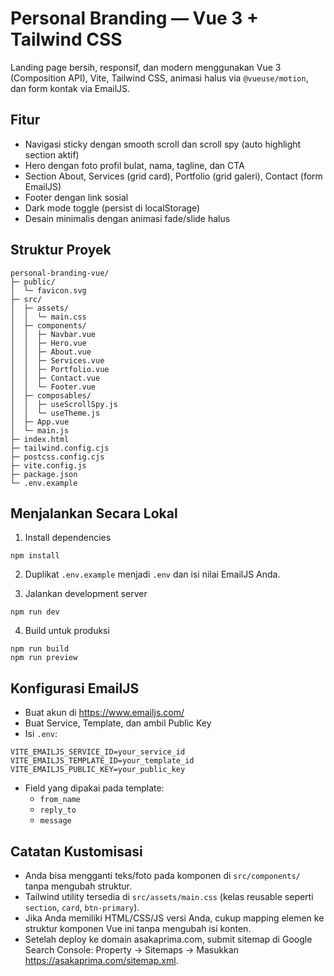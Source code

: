 # Personal Branding — Vue 3 + Tailwind CSS

Landing page bersih, responsif, dan modern menggunakan Vue 3 (Composition API), Vite, Tailwind CSS, animasi halus via `@vueuse/motion`, dan form kontak via EmailJS.

## Fitur
- Navigasi sticky dengan smooth scroll dan scroll spy (auto highlight section aktif)
- Hero dengan foto profil bulat, nama, tagline, dan CTA
- Section About, Services (grid card), Portfolio (grid galeri), Contact (form EmailJS)
- Footer dengan link sosial
- Dark mode toggle (persist di localStorage)
- Desain minimalis dengan animasi fade/slide halus

## Struktur Proyek
```
personal-branding-vue/
├─ public/
│  └─ favicon.svg
├─ src/
│  ├─ assets/
│  │  └─ main.css
│  ├─ components/
│  │  ├─ Navbar.vue
│  │  ├─ Hero.vue
│  │  ├─ About.vue
│  │  ├─ Services.vue
│  │  ├─ Portfolio.vue
│  │  ├─ Contact.vue
│  │  └─ Footer.vue
│  ├─ composables/
│  │  ├─ useScrollSpy.js
│  │  └─ useTheme.js
│  ├─ App.vue
│  └─ main.js
├─ index.html
├─ tailwind.config.cjs
├─ postcss.config.cjs
├─ vite.config.js
├─ package.json
└─ .env.example
```

## Menjalankan Secara Lokal
1. Install dependencies
```
npm install
```

2. Duplikat `.env.example` menjadi `.env` dan isi nilai EmailJS Anda.

3. Jalankan development server
```
npm run dev
```

4. Build untuk produksi
```
npm run build
npm run preview
```

## Konfigurasi EmailJS
- Buat akun di https://www.emailjs.com/
- Buat Service, Template, dan ambil Public Key
- Isi `.env`:
```
VITE_EMAILJS_SERVICE_ID=your_service_id
VITE_EMAILJS_TEMPLATE_ID=your_template_id
VITE_EMAILJS_PUBLIC_KEY=your_public_key
```
- Field yang dipakai pada template:
  - `from_name`
  - `reply_to`
  - `message`

## Catatan Kustomisasi
- Anda bisa mengganti teks/foto pada komponen di `src/components/` tanpa mengubah struktur.
- Tailwind utility tersedia di `src/assets/main.css` (kelas reusable seperti `section`, `card`, `btn-primary`).
- Jika Anda memiliki HTML/CSS/JS versi Anda, cukup mapping elemen ke struktur komponen Vue ini tanpa mengubah isi konten.
- Setelah deploy ke domain asakaprima.com, submit sitemap di Google Search Console:
Property → Sitemaps → Masukkan https://asakaprima.com/sitemap.xml.